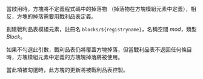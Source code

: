 當啟用時，方塊將不定義程式碼中的掉落物 （掉落物在方塊模組元素中定義），相反，方塊的掉落需要用戰利品表定義。

創建戰利品表模組元素，註冊名 `blocks/${registryname}`，名稱空間 _mod_，類型 _Block_。

如果不勾選此引數，戰利品表仍將覆蓋方塊掉落，但當戰利品表不返回任何條目時，方塊模組元素中定義的方塊塊掉落將被使用。

當此項被勾選時，此方塊的更新將被戰利品表控製。